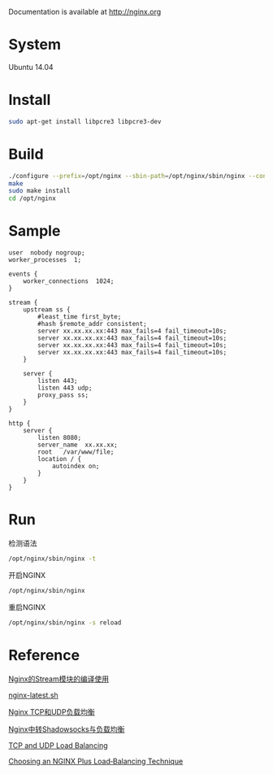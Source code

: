 
Documentation is available at http://nginx.org

# System
Ubuntu 14.04

# Install
```bash
sudo apt-get install libpcre3 libpcre3-dev
```

# Build
```bash
./configure --prefix=/opt/nginx --sbin-path=/opt/nginx/sbin/nginx --conf-path=/opt/nginx/conf/nginx.conf --with-http_stub_status_module --with-http_gzip_static_module --with-stream
make
sudo make install
cd /opt/nginx
```

# Sample

```
user  nobody nogroup;
worker_processes  1;

events {
    worker_connections  1024;
}

stream {
    upstream ss {
        #least_time first_byte;
        #hash $remote_addr consistent;
        server xx.xx.xx.xx:443 max_fails=4 fail_timeout=10s;
        server xx.xx.xx.xx:443 max_fails=4 fail_timeout=10s;
        server xx.xx.xx.xx:443 max_fails=4 fail_timeout=10s;
        server xx.xx.xx.xx:443 max_fails=4 fail_timeout=10s;
    }

    server {
        listen 443;
        listen 443 udp;
        proxy_pass ss;
    }
}

http {
    server {
        listen 8080;
        server_name  xx.xx.xx;
        root   /var/www/file;
        location / {
            autoindex on;
        }
    }       
}
```

# Run
检测语法
```bash
/opt/nginx/sbin/nginx -t
```

开启NGINX
```bash
/opt/nginx/sbin/nginx
```

重启NGINX
```bash
/opt/nginx/sbin/nginx -s reload
```

# Reference
[Nginx的Stream模块的编译使用](https://www.jianshu.com/p/5dcd1e027e17)

[nginx-latest.sh](https://gist.github.com/Globegitter/685e3739c0f181bda3ec)

[Nginx TCP和UDP负载均衡](https://my.oschina.net/leeck/blog/729443)

[Nginx中转Shadowsocks与负载均衡](https://lxiange.com/posts/nginx-loadbalance.html)

[TCP and UDP Load Balancing](https://docs.nginx.com/nginx/admin-guide/load-balancer/tcp-udp-load-balancer/)

[Choosing an NGINX Plus Load‑Balancing Technique](https://www.nginx.com/blog/choosing-nginx-plus-load-balancing-techniques/)
